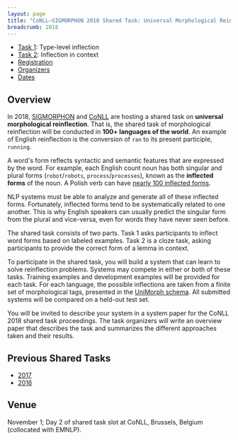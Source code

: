 ```yaml
---
layout: page
title: "CoNLL–SIGMORPHON 2018 Shared Task: Universal Morphological Reinflection"
breadcrumb: 2018
---
```


- [Task 1](task1): Type-level inflection
- [Task 2](task2): Inflection in context
- [Registration](https://docs.google.com/forms/d/e/1FAIpQLSdMiv7vgA5EMGvVWQPY4LVG8mO-ZtRa9HvMeAMZIQWKMotZBg/viewform?usp=sf_link)
- [Organizers](organizers)
- [Dates](dates)

## Overview

In 2018, [SIGMORPHON](https://sigmorphon.github.io/) and [CoNLL](http://www.conll.org/) are hosting a 
shared task on __universal morphological reinflection__. That is, the shared task of morphological reinflection will be conducted in **100+ languages of the world**. An example 
of English reinflection is the conversion of `ran` to its present 
participle, `running`.

A word's form reflects syntactic and semantic features that are expressed by the word. For example, each English count noun has both singular and plural forms (`robot`/`robots`, `process`/`processes`), known as the **inflected forms** of the noun. A Polish verb can have [nearly 100 inflected forms](http://www.tastingpoland.com/language/verb/dodac_add_verb.html).

NLP systems must be able to analyze and generate all of these inflected forms. Fortunately, inflected forms tend to be systematically related to one another. This is why English speakers can usually predict the singular form from the plural and vice-versa, even for words they have never seen before.

The shared task consists of two parts. Task 1 asks participants to inflect word forms based on labeled examples. Task 2 is a cloze task, asking participants to provide the correct form of a lemma in context.

To participate in the shared task, you will build a system that can
learn to solve reinflection problems. Systems may compete in either or both of these tasks. Training examples and development examples will be provided for each task. For each language, the possible inflections are taken from a finite set of morphological tags, presented in the [UniMorph schema](https://unimorph.github.io). All submitted systems will be 
compared on a held-out test set.

You will be invited to describe your system in a system paper for
the CoNLL 2018 shared task proceedings.  The task organizers will write an
overview paper that describes the task and summarizes the different
approaches taken and their results.

  
## Previous Shared Tasks

- [2017](../2017)
- [2016](../2016)

## Venue

November 1; Day 2 of shared task slot at CoNLL, Brussels, Belgium (collocated with EMNLP).
